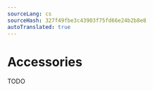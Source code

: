 ```yaml
---
sourceLang: cs
sourceHash: 327f49fbe3c43903f75fd66e24b2b8e8
autoTranslated: true
---
```



# Accessories

TODO
